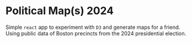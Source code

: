# Political Map(s) 2024

Simple `react` app to experiment with `D3` and generate maps for a friend. Using public data of Boston precincts from the 2024 presidential election.

